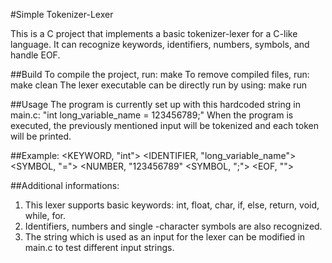 #Simple Tokenizer-Lexer

This is a C project that implements a basic tokenizer-lexer for a C-like language. It can recognize keywords, identifiers, numbers, symbols, and handle EOF.

##Build
To compile the project, run: make
To remove compiled files, run: make clean
The lexer executable can be directly run by using: make run

##Usage
The program is currently set up with this hardcoded string in main.c: "int long_variable_name = 123456789;"
When the program is executed, the previously mentioned input will be tokenized and each token will be printed.

##Example:
<KEYWORD, "int">
<IDENTIFIER, "long_variable_name">
<SYMBOL, "=">
<NUMBER, "123456789"
<SYMBOL, ";">
<EOF, "">

##Additional informations:
1. This lexer supports basic keywords: int, float, char, if, else, return, void, while, for.
2. Identifiers, numbers and single -character symbols are also recognized.
3. The string which is used as an input for the lexer can be modified in main.c to test different input strings.
